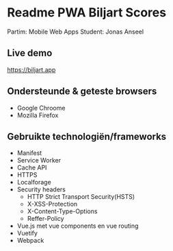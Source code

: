 # Readme PWA Biljart Scores
Partim: Mobile Web Apps
Student: Jonas Anseel

## Live demo
https://biljart.app

## Ondersteunde & geteste browsers
* Google Chroome
* Mozilla Firefox

## Gebruikte technologiën/frameworks
* Manifest
* Service Worker
* Cache API
* HTTPS
* Localforage
* Security headers
    * HTTP Strict Transport Security(HSTS)
    * X-XSS-Protection
    * X-Content-Type-Options
    * Reffer-Policy
* Vue.js met vue components en vue routing
* Vuetify
* Webpack